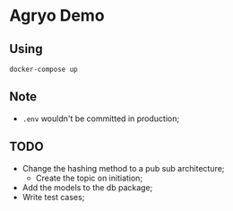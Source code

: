 # Agryo Demo

## Using
`docker-compose up`

## Note
- `.env` wouldn't be committed in production;

## TODO
- Change the hashing method to a pub sub architecture;
    - Create the topic on initiation;
- Add the models to the db package;
- Write test cases;
